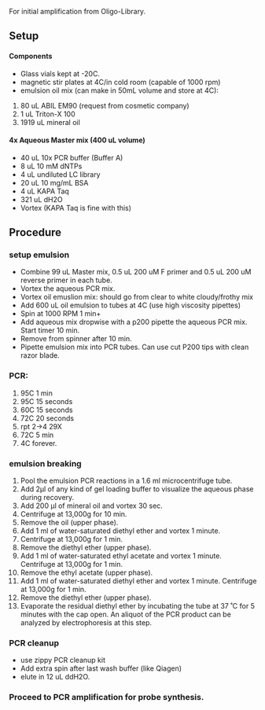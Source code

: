 For initial amplification from Oligo-Library.

## Setup

#### Components

*   Glass vials kept at -20C.
*   magnetic stir plates at 4C/in cold room (capable of 1000 rpm)
*   emulsion oil mix (can make in 50mL volume and store at 4C): 
1.  80 uL ABIL EM90 (request from cosmetic company)
2.  1 uL Triton-X 100
3.  1919 uL mineral oil 


#### 4x Aqueous Master mix (400 uL volume)

*   40 uL 10x PCR buffer (Buffer A)
*   8 uL 10 mM dNTPs
*   4 uL undiluted LC library
*   20 uL 10 mg/mL BSA
*   4 uL KAPA Taq
*   321 uL dH2O 
* Vortex (KAPA Taq is fine with this) 



## Procedure

### setup emulsion

*	Combine 99 uL Master mix, 0.5 uL 200 uM F primer and 0.5 uL 200 uM reverse primer in each tube.  
* Vortex the aqueous PCR mix.
*   Vortex oil emuslion mix: should go from clear to white cloudy/frothy mix
*   Add 600 uL oil emulsion to tubes at 4C (use high viscosity pipettes)
*   Spin at 1000 RPM 1 min+
*   Add aqueous mix dropwise with a p200 pipette the aqueous PCR mix. Start timer 10 min.
*   Remove from spinner after 10 min. 
*   Pipette emulsion mix into PCR tubes. Can use cut P200 tips with clean razor blade.

### PCR:

1.  95C 1 min
2.  95C 15 seconds
3.  60C 15 seconds
4.  72C 20 seconds
5.  rpt 2->4 29X
6.  72C 5 min
7.  4C forever.

### emulsion breaking

1.  Pool the emulsion PCR reactions in a 1.6 ml microcentrifuge tube.
2.  Add 2µl of any kind of gel loading buffer to visualize the aqueous phase during recovery.
3.  Add 200 µl of mineral oil and vortex 30 sec.
4.  Centrifuge at 13,000g for 10 min.
5.  Remove the oil (upper phase).
6.  Add 1 ml of water-saturated diethyl ether and vortex 1 minute.
7.  Centrifuge at 13,000g for 1 min.
8.  Remove the diethyl ether (upper phase). 
9.  Add 1 ml of water-saturated ethyl acetate and vortex 1 minute. Centrifuge at 13,000g for 1 min.
10.  Remove the ethyl acetate (upper phase). 
11.  Add 1 ml of water-saturated diethyl ether and vortex 1 minute. Centrifuge at 13,000g for 1 min.
12. Remove the diethyl ether (upper phase). 
13.  Evaporate the residual diethyl ether by incubating the tube at 37 ˚C for 5 minutes with the cap open. An aliquot of the PCR product can be analyzed by electrophoresis at this step. 

### PCR cleanup

*   use zippy PCR cleanup kit
*   Add extra spin after last wash buffer (like Qiagen)
*   elute in 12 uL ddH2O. 

### Proceed to PCR amplification for probe synthesis.